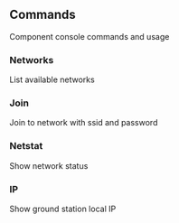 ## Commands
Component console commands and usage

### Networks
List available networks

### Join
Join to network with ssid and password

### Netstat
Show network status

### IP
Show ground station local IP